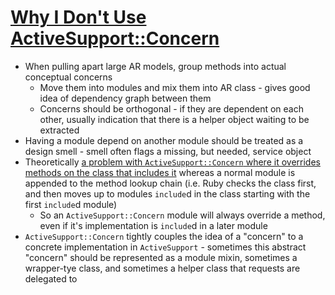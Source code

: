 # [Why I Don't Use ActiveSupport::Concern](http://blog.coreyhaines.com/2012/12/why-i-dont-use-activesupportconcern.html)

* When pulling apart large AR models, group methods into actual conceptual concerns
  * Move them into modules and mix them into AR class - gives good idea of dependency graph between them
  * Concerns should be orthogonal - if they are dependent on each other, usually indication that there is a helper object waiting to be extracted
* Having a module depend on another module should be treated as a design smell - smell often flags a missing, but needed, service object
* Theoretically [a problem with `ActiveSupport::Concern` where it overrides methods on the class that includes it](https://stackoverflow.com/a/43136697/5225575) whereas a normal module is appended to the method lookup chain (i.e. Ruby checks the class first, and then moves up to modules `include`d in the class starting with the first `include`d module)
  * So an `ActiveSupport::Concern` module will always override a method, even if it's implementation is `include`d in a later module
* `ActiveSupport::Concern` tightly couples the idea of a "concern" to a concrete implementation in `ActiveSupport` - sometimes this abstract "concern" should be represented as a module mixin, sometimes a wrapper-tye class, and sometimes a helper class that requests are delegated to